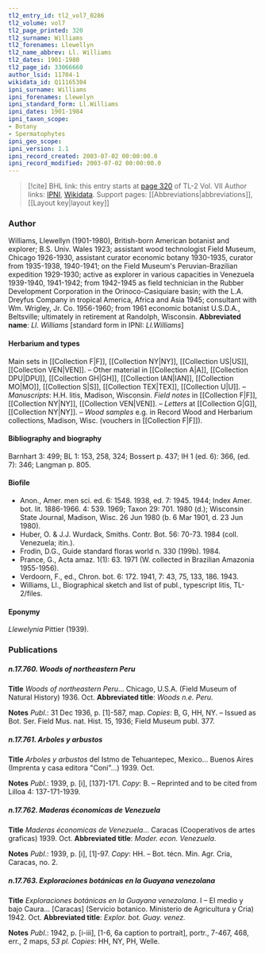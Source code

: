 ```yaml
---
tl2_entry_id: tl2_vol7_0286
tl2_volume: vol7
tl2_page_printed: 320
tl2_surname: Williams
tl2_forenames: Llewellyn
tl2_name_abbrev: Ll. Williams
tl2_dates: 1901-1980
tl2_page_id: 33066660
author_lsid: 11704-1
wikidata_id: Q11165304
ipni_surname: Williams
ipni_forenames: Llewelyn
ipni_standard_form: Ll.Williams
ipni_dates: 1901-1984
ipni_taxon_scope: 
- Botany
- Spermatophytes
ipni_geo_scope: 
ipni_version: 1.1
ipni_record_created: 2003-07-02 00:00:00.0
ipni_record_modified: 2003-07-02 00:00:00.0
---
```


> [!cite] BHL link: this entry starts at [page 320](https://www.biodiversitylibrary.org/page/33066660) of TL-2 Vol. VII
> Author links: [IPNI](https://www.ipni.org/a/11704-1), [Wikidata](https://www.wikidata.org/wiki/Q11165304). Support pages: [[Abbreviations|abbreviations]], [[Layout key|layout key]]

### Author

Williams, Llewellyn (1901-1980), British-born American botanist and explorer; B.S. Univ. Wales 1923; assistant wood technologist Field Museum, Chicago 1926-1930, assistant curator economic botany 1930-1935, curator from 1935-1938, 1940-1941; on the Field Museum's Peruvian-Brazilian expedition 1929-1930; active as explorer in various capacities in Venezuela 1939-1940, 1941-1942; from 1942-1945 as field technician in the Rubber Development Corporation in the Orinoco-Casiquiare basin; with the L.A. Dreyfus Company in tropical America, Africa and Asia 1945; consultant with Wm. Wrigley, Jr. Co. 1956-1960; from 1961 economic botanist U.S.D.A., Beltsville; ultimately in retirement at Randolph, Wisconsin. 
**Abbreviated name**: *Ll. Williams* \[standard form in IPNI: *Ll.Williams*\]

#### Herbarium and types

Main sets in [[Collection F|F]], [[Collection NY|NY]], [[Collection US|US]], [[Collection VEN|VEN]]. – Other material in [[Collection A|A]], [[Collection DPU|DPU]], [[Collection GH|GH]], [[Collection IAN|IAN]], [[Collection MO|MO]], [[Collection S|S]], [[Collection TEX|TEX]], [[Collection U|U]]. – *Manuscripts*: H.H. litis, Madison, Wisconsin. *Field notes* in [[Collection F|F]], [[Collection NY|NY]], [[Collection VEN|VEN]]. – *Letters* at [[Collection G|G]], [[Collection NY|NY]]. – *Wood samples* e.g. in Record Wood and Herbarium collections, Madison, Wisc. (vouchers in [[Collection F|F]]).

#### Bibliography and biography

Barnhart 3: 499; BL 1: 153, 258, 324; Bossert p. 437; IH 1 (ed. 6): 366, (ed. 7): 346; Langman p. 805.

#### Biofile

- Anon., Amer. men sci. ed. 6: 1548. 1938, ed. 7: 1945. 1944; Index Amer. bot. lit. 1886-1966. 4: 539. 1969; Taxon 29: 701. 1980 (d.); Wisconsin State Journal, Madison, Wisc. 26 Jun 1980 (b. 6 Mar 1901, d. 23 Jun 1980).
- Huber, O. & J.J. Wurdack, Smiths. Contr. Bot. 56: 70-73. 1984 (coll. Venezuela; itin.).
- Frodin, D.G., Guide standard floras world n. 330 (199b). 1984.
- Prance, G., Acta amaz. 1(1): 63. 1971 (W. collected in Brazilian Amazonia 1955-1956).
- Verdoorn, F., ed., Chron. bot. 6: 172. 1941, 7: 43, 75, 133, 186. 1943.
- Williams, Ll., Biographical sketch and list of publ., typescript litis, TL-2/files.

#### Eponymy

*Llewelynia* Pittier (1939).

### Publications

##### n.17.760. Woods of northeastern Peru

**Title**
*Woods of northeastern Peru*... Chicago, U.S.A. (Field Museum of Natural History) 1936. Oct.
**Abbreviated title**: *Woods n.e. Peru*.

**Notes**
*Publ*.: 31 Dec 1936, p. \[1\]-587, map. *Copies*: B, G, HH, NY. – Issued as Bot. Ser. Field Mus. nat. Hist. 15, 1936; Field Museum publ. 377.

##### n.17.761. Arboles y arbustos

**Title**
*Arboles y arbustos* del Istmo de Tehuantepec, Mexico... Buenos Aires (Imprenta y casa editora "Coni"...) 1939. Oct.

**Notes**
*Publ*.: 1939, p. \[i\], \[137\]-171. *Copy*: B. – Reprinted and to be cited from Lilloa 4: 137-171-1939.

##### n.17.762. Maderas économicas de Venezuela

**Title**
*Maderas économicas de Venezuela*... Caracas (Cooperativos de artes graficas) 1939. Oct.
**Abbreviated title**: *Mader. econ. Venezuela*.

**Notes**
*Publ*.: 1939, p. \[i\], \[1\]-97. *Copy*: HH. – Bot. técn. Min. Agr. Cria, Caracas, no. 2.

##### n.17.763. Exploraciones botánicas en la Guayana venezolana

**Title**
*Exploraciones botánicas en la Guayana venezolana*. I – El medio y bajo Caura... \[Caracas\] (Servicio botanico. Ministerio de Agricultura y Cria) 1942. Oct.
**Abbreviated title**: *Explor. bot. Guay. venez.*

**Notes**
*Publ*.: 1942, p. \[i-iii\], \[1-6, 6a caption to portrait\], portr., 7-467, 468, err., 2 maps, *53 pl. Copies*: HH, NY, PH, Welle.

